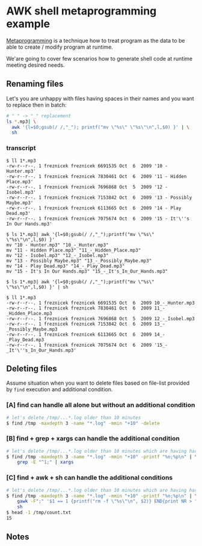 # AWK shell metaprogramming example

[Metaprogramming](https://en.wikipedia.org/wiki/Metaprogramming) is a technique how to treat program as the data to be able to create / modify program at runtime.

We'are going to cover few scenarios how to generate shell code at runtime meeting desired needs.

## Renaming files

Let's you are unhappy with files having spaces in their names and you want to replace then in batch:
```sh
# " " -> "_" replacement
ls *.mp3| \
  awk '{l=$0;gsub(/ /,"_"); printf("mv \"%s\" \"%s\"\n",l,$0) }' | \
  sh
```

### transcript

```
$ ll 1*.mp3
-rw-r--r--. 1 freznicek freznicek 6691535 Oct  6  2009 '10 - Hunter.mp3'
-rw-r--r--. 1 freznicek freznicek 7830461 Oct  6  2009 '11 - Hidden Place.mp3'
-rw-r--r--. 1 freznicek freznicek 7696868 Oct  5  2009 '12 - Isobel.mp3'
-rw-r--r--. 1 freznicek freznicek 7153842 Oct  6  2009 '13 - Possibly Maybe.mp3'
-rw-r--r--. 1 freznicek freznicek 6113665 Oct  6  2009 '14 - Play Dead.mp3'
-rw-r--r--. 1 freznicek freznicek 7075674 Oct  6  2009 '15 - It'\''s In Our Hands.mp3'

$ ls 1*.mp3| awk '{l=$0;gsub(/ /,"_");printf("mv \"%s\" \"%s\"\n",l,$0) }'
mv "10 - Hunter.mp3" "10_-_Hunter.mp3"
mv "11 - Hidden Place.mp3" "11_-_Hidden_Place.mp3"
mv "12 - Isobel.mp3" "12_-_Isobel.mp3"
mv "13 - Possibly Maybe.mp3" "13_-_Possibly_Maybe.mp3"
mv "14 - Play Dead.mp3" "14_-_Play_Dead.mp3"
mv "15 - It's In Our Hands.mp3" "15_-_It's_In_Our_Hands.mp3"

$ ls 1*.mp3| awk '{l=$0;gsub(/ /,"_");printf("mv \"%s\" \"%s\"\n",l,$0) }' | sh

$ ll 1*.mp3
-rw-r--r--. 1 freznicek freznicek 6691535 Oct  6  2009 10_-_Hunter.mp3
-rw-r--r--. 1 freznicek freznicek 7830461 Oct  6  2009 11_-_Hidden_Place.mp3
-rw-r--r--. 1 freznicek freznicek 7696868 Oct  5  2009 12_-_Isobel.mp3
-rw-r--r--. 1 freznicek freznicek 7153842 Oct  6  2009 13_-_Possibly_Maybe.mp3
-rw-r--r--. 1 freznicek freznicek 6113665 Oct  6  2009 14_-_Play_Dead.mp3
-rw-r--r--. 1 freznicek freznicek 7075674 Oct  6  2009 '15_-_It'\''s_In_Our_Hands.mp3'

```


## Deleting files

Assume situation when you want to delete files based on file-list provided by `find` execution and additional condition.

### [A] find can handle all alone but without an additional condition

```sh
# let's delete /tmp/...*.log older than 10 minutes
$ find /tmp -maxdepth 3 -name "*.log" -mmin "+10" -delete
```

### [B] find + grep + xargs can handle the additional condition

```sh
# let's delete /tmp/...*.log older than 10 minutes which are having hard link count == 1
$ find /tmp -maxdepth 3 -name "*.log" -mmin "+10" -printf "%n;%p\n" | \
    grep -E "^1;" | xargs
```

### [C] find + awk + sh can handle the additional conditions

```sh
# let's delete /tmp/...*.log older than 10 minutes which are having hard link count == 1 and we know how many of them we deleted
$ find /tmp -maxdepth 3 -name "*.log" -mmin "+10" -printf "%n;%p\n" | \
    gawk -F";" '$1 == 1 {printf("rm -f \"%s\"\n", $2)} END{print NR > "/dev/stderr"}' 2>/tmp/count.txt | \
    sh
$ head -1 /tmp/count.txt
15
```


## Notes
